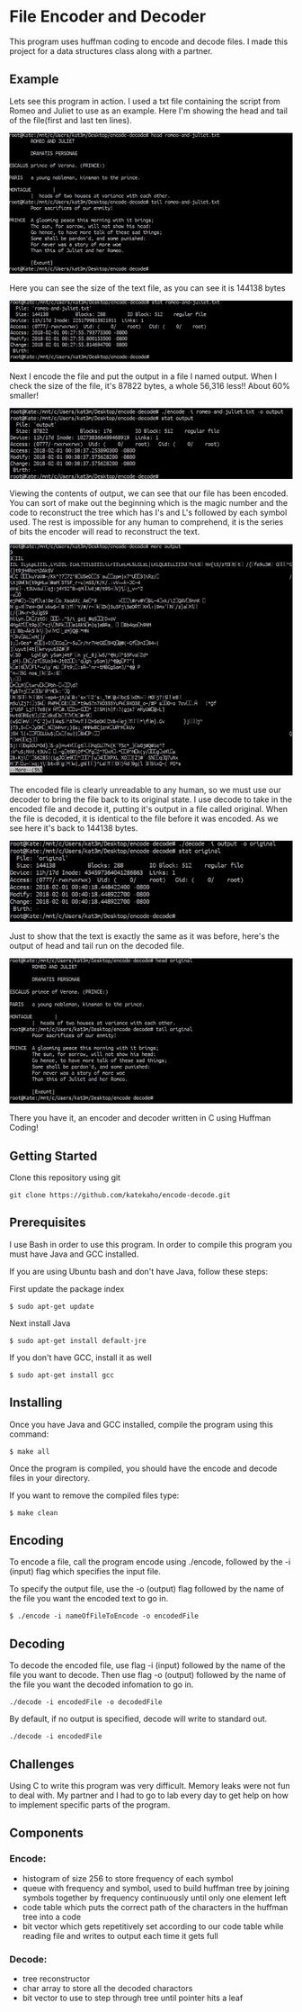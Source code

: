# File Encoder and Decoder

This program uses huffman coding to encode and decode files. I made this project for a data structures class along with a partner.

## Example
Lets see this program in action. I used a txt file containing the script from Romeo and Juliet to use as an example. Here I'm showing the head and tail of the file(first and last ten lines).

![text](./images/text.JPG)

Here you can see the size of the text file, as you can see it is 144138 bytes

![size](./images/size.JPG)

Next I encode the file and put the output in a file I named output. When I check the size of the file, it's 87822 bytes, a whole 56,316 less!! About 60% smaller! 

![encoded size](./images/encodedsize.JPG)

Viewing the contents of output, we can see that our file has been encoded. You can sort of make out the beginning which is the magic number and the code to reconstruct the tree which has I's and L's followed by each symbol used. The rest is impossible for any human to comprehend, it is the series of bits the encoder will read to reconstruct the text.

![encoded text](./images/encodedtext.JPG)

The encoded file is clearly unreadable to any human, so we must use our decoder to bring the file back to its original state. I use decode to take in the encoded file and decode it, putting it's output in a file called original. When the file is decoded, it is identical to the file before it was encoded. As we see here it's back to 144138 bytes.

![decoded size](./images/decodedsize.JPG)

Just to show that the text is exactly the same as it was before, here's the output of head and tail run on the decoded file.

![decoded text](./images/decodedtext.JPG)

There you have it, an encoder and decoder written in C using Huffman Coding!

## Getting Started

Clone this repository using git

```
git clone https://github.com/katekaho/encode-decode.git
```

## Prerequisites

I use Bash in order to use this program.
In order to compile this program you must have Java and GCC installed.

If you are using Ubuntu bash and don't have Java, follow these steps:

First update the package index
```
$ sudo apt-get update
```

Next install Java
```
$ sudo apt-get install default-jre
```

If you don't have GCC, install it as well

```
$ sudo apt-get install gcc
```

## Installing

Once you have Java and GCC installed, compile the program using this command:

```
$ make all
```

Once the program is compiled, you should have the encode and decode files in your directory.

If you want to remove the compiled files type:

```
$ make clean
```


## Encoding

To encode a file, call the program encode using ./encode, followed by the -i (input) flag which specifies the input file.

To specify the output file, use the -o (output) flag followed by the name of the file you want the encoded text to go in. 

```
$ ./encode -i nameOfFileToEncode -o encodedFile
```


## Decoding

To decode the encoded file, use flag -i (input) followed by the name of the file you want to decode.
Then use flag -o (output) followed by the name of the file you want the decoded infomation to go in.

```
./decode -i encodedFile -o decodedFile
```

By default, if no output is specified, decode will write to standard out.

```
./decode -i encodedFile
```

## Challenges

Using C to write this program was very difficult. Memory leaks were not fun to deal with. My partner and I had to go to lab every day to get help on how to implement specific parts of the program.

## Components
### Encode: 
- histogram of size 256 to store frequency of each symbol
- queue with frequency and symbol, used to build huffman tree by joining symbols together by frequency continuously until only one element left
- code table which puts the correct path of the characters in the huffman tree into a code
- bit vector which gets repetitively set according to our code table while reading file and writes to output each time it gets full

### Decode:
- tree reconstructor
- char array to store all the decoded charactors
- bit vector to use to step through tree until pointer hits a leaf











